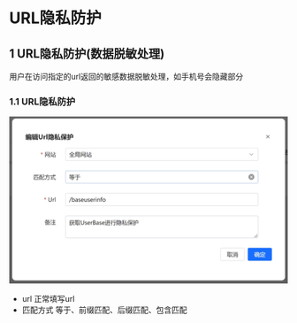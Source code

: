 # URL隐私防护
 
## 1 URL隐私防护(数据脱敏处理)
用户在访问指定的url返回的敏感数据脱敏处理，如手机号会隐藏部分
### 1.1 URL隐私防护

![URL隐私防护(数据脱敏处理)](/images/ldp.png)
 
 - url 
 正常填写url
 - 匹配方式
 等于、前缀匹配、后缀匹配、包含匹配
 